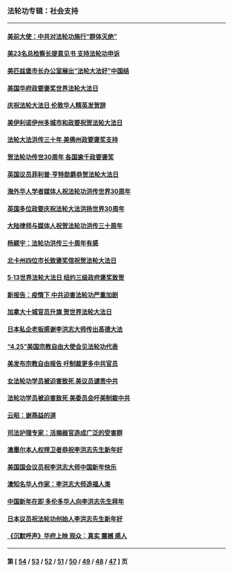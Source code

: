 ### 法轮功专辑：社会支持
---
#### [美前大使：中共对法轮功施行“群体灭绝”](../../pages/nf4386/n13771705.md?07030430) 
#### [美23名总检察长提意见书 支持法轮功申诉](../../pages/nf4386/n13766596.md?07030430) 
#### [美匹兹堡市长办公室展出“法轮大法好”中国结](../../pages/nf4386/n13749721.md?07030430) 
#### [美国华府政要褒奖世界法轮大法日](../../pages/nf4386/n13743770.md?07030430) 
#### [庆祝法轮大法日 伦敦华人精英发贺辞](../../pages/nf4386/n13741593.md?07030430) 
#### [美伊利诺伊州多城市和政要祝贺法轮大法日](../../pages/nf4386/n13737149.md?07030430) 
#### [法轮大法洪传三十年 美佛州政要褒奖支持](../../pages/nf4386/n13737103.md?07030430) 
#### [贺法轮功传世30周年 各国逾千政要褒奖](../../pages/nf4386/n13735828.md?07030430) 
#### [英国议员菲利普‧亨特勋爵恭贺法轮大法日](../../pages/nf4386/n13736187.md?07030430) 
#### [海外华人学者媒体人祝法轮功洪传世界30周年](../../pages/nf4386/n13735835.md?07030430) 
#### [英国多位政要庆祝法轮大法洪扬世界30周年](../../pages/nf4386/n13734739.md?07030430) 
#### [大陆律师与媒体人祝贺法轮功洪传三十周年](../../pages/nf4386/n13735062.md?07030430) 
#### [杨颖宇：法轮功洪传三十周年有感](../../pages/nf4386/n13734884.md?07030430) 
#### [北卡州四位市长致褒奖信祝贺法轮大法日](../../pages/nf4386/n13733292.md?07030430) 
#### [5·13世界法轮大法日 纽约三级政府褒奖致贺](../../pages/nf4386/n13732651.md?07030430) 
#### [新报告：疫情下 中共迫害法轮功严重加剧](../../pages/nf4386/n13732612.md?07030430) 
#### [加拿大十城官员升旗 贺世界法轮大法日](../../pages/nf4386/n13729166.md?07030430) 
#### [日本私企老板感谢李洪志大师传出高德大法](../../pages/nf4386/n13726335.md?07030430) 
#### [“4.25”美国宗教自由大使会见法轮功代表](../../pages/nf4386/n13724124.md?07030430) 
#### [美发布宗教自由报告 吁制裁更多中共官员](../../pages/nf4386/n13720670.md?07030430) 
#### [女法轮功学员被迫害致死 美议员谴责中共](../../pages/nf4386/n13682069.md?07030430) 
#### [法轮功学员被迫害致死 美委员会吁美制裁中共](../../pages/nf4386/n13631310.md?07030430) 
#### [云昭：谢燕益的道](../../pages/nf4386/n13607391.md?07030430) 
#### [司法护理专家：活摘器官造成广泛的受害群](../../pages/nf4386/n13570425.md?07030430) 
#### [澳墨尔本人权捍卫者恭祝李洪志先生新年好](../../pages/nf4386/n13556164.md?07030430) 
#### [美国国会议员祝李洪志大师中国新年快乐](../../pages/nf4386/n13554208.md?07030430) 
#### [澳知名华人作家：李洪志大师造福人类](../../pages/nf4386/n13552049.md?07030430) 
#### [中国新年在即 多伦多华人向李洪志先生拜年](../../pages/nf4386/n13531756.md?07030430) 
#### [日本议员祝法轮功创始人李洪志先生新年好](../../pages/nf4386/n13543228.md?07030430) 
#### [《沉默呼声》华府上映 观众：真实 震撼 感人](../../pages/nf4386/n13524739.md?07030430) 

---
#### 第 [ [54](./54.md?07030430) / [53](./53.md?07030430) / [52](./52.md?07030430) / [51](./51.md?07030430) / [50](./50.md?07030430) / [49](./49.md?07030430) / [48](./48.md?07030430) / [47](./47.md?07030430) ] 页
